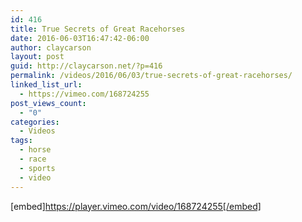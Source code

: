```yaml
---
id: 416
title: True Secrets of Great Racehorses
date: 2016-06-03T16:47:42-06:00
author: claycarson
layout: post
guid: http://claycarson.net/?p=416
permalink: /videos/2016/06/03/true-secrets-of-great-racehorses/
linked_list_url:
  - https://vimeo.com/168724255
post_views_count:
  - "0"
categories:
  - Videos
tags:
  - horse
  - race
  - sports
  - video
---
```

[embed]https://player.vimeo.com/video/168724255[/embed]